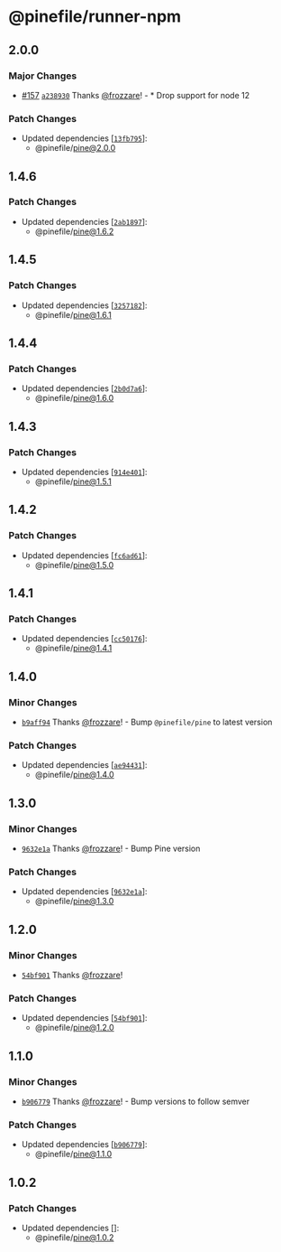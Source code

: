 # @pinefile/runner-npm

## 2.0.0

### Major Changes

- [#157](https://github.com/pinefile/pine/pull/157) [`a238930`](https://github.com/pinefile/pine/commit/a2389300a3a08278f457cf616f784d288da54f8d) Thanks [@frozzare](https://github.com/frozzare)! - \* Drop support for node 12

### Patch Changes

- Updated dependencies [[`13fb795`](https://github.com/pinefile/pine/commit/13fb795dbbd114d305fc397582d364d32b882fbe)]:
  - @pinefile/pine@2.0.0

## 1.4.6

### Patch Changes

- Updated dependencies [[`2ab1897`](https://github.com/pinefile/pine/commit/2ab1897c085d57746a7a99bf5a80ee34a385c14d)]:
  - @pinefile/pine@1.6.2

## 1.4.5

### Patch Changes

- Updated dependencies [[`3257182`](https://github.com/pinefile/pine/commit/32571820ba1aa22f589bbc81d8d98c8a9920e0b4)]:
  - @pinefile/pine@1.6.1

## 1.4.4

### Patch Changes

- Updated dependencies [[`2b0d7a6`](https://github.com/pinefile/pine/commit/2b0d7a6ba3a5a3a22dbab9ff86100427dc3f81ac)]:
  - @pinefile/pine@1.6.0

## 1.4.3

### Patch Changes

- Updated dependencies [[`914e401`](https://github.com/pinefile/pine/commit/914e4011f727edd2d32c0062b5156306e1ce4a17)]:
  - @pinefile/pine@1.5.1

## 1.4.2

### Patch Changes

- Updated dependencies [[`fc6ad61`](https://github.com/pinefile/pine/commit/fc6ad61b071c48cbbb275a066cd1a5e31c6fba26)]:
  - @pinefile/pine@1.5.0

## 1.4.1

### Patch Changes

- Updated dependencies [[`cc50176`](https://github.com/pinefile/pine/commit/cc50176e91adb5bf0af881854ca7453eda22f177)]:
  - @pinefile/pine@1.4.1

## 1.4.0

### Minor Changes

- [`b9aff94`](https://github.com/pinefile/pine/commit/b9aff940033bb0c459607042f713750b5487547c) Thanks [@frozzare](https://github.com/frozzare)! - Bump `@pinefile/pine` to latest version

### Patch Changes

- Updated dependencies [[`ae94431`](https://github.com/pinefile/pine/commit/ae9443110f106cbdd235b9589af8baa9fc55e4cf)]:
  - @pinefile/pine@1.4.0

## 1.3.0

### Minor Changes

- [`9632e1a`](https://github.com/pinefile/pine/commit/9632e1aca9199b356faa1981acda039661c7e85b) Thanks [@frozzare](https://github.com/frozzare)! - Bump Pine version

### Patch Changes

- Updated dependencies [[`9632e1a`](https://github.com/pinefile/pine/commit/9632e1aca9199b356faa1981acda039661c7e85b)]:
  - @pinefile/pine@1.3.0

## 1.2.0

### Minor Changes

- [`54bf901`](https://github.com/pinefile/pine/commit/54bf901dda9951cf306ac9fc9239522aee37bc10) Thanks [@frozzare](https://github.com/frozzare)!

### Patch Changes

- Updated dependencies [[`54bf901`](https://github.com/pinefile/pine/commit/54bf901dda9951cf306ac9fc9239522aee37bc10)]:
  - @pinefile/pine@1.2.0

## 1.1.0

### Minor Changes

- [`b906779`](https://github.com/pinefile/pine/commit/b906779eb4a67bd3859099493734f4dad8052d5b) Thanks [@frozzare](https://github.com/frozzare)! - Bump versions to follow semver

### Patch Changes

- Updated dependencies [[`b906779`](https://github.com/pinefile/pine/commit/b906779eb4a67bd3859099493734f4dad8052d5b)]:
  - @pinefile/pine@1.1.0

## 1.0.2

### Patch Changes

- Updated dependencies []:
  - @pinefile/pine@1.0.2
